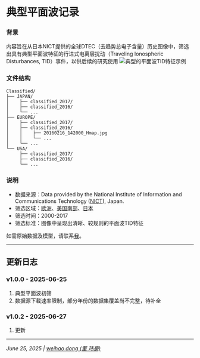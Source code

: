 # 典型平面波记录

### 背景
内容旨在从日本NICT提供的全球DTEC（去趋势总电子含量）历史图像中，筛选出具有典型平面波特征的行进式电离层扰动（Traveling Ionospheric Disturbances, TID）事件，以供后续的研究使用
![典型的平面波TID特征示例](https://img.085410.xyz/2025/06/9150862ef7fe9dfb22ebb04e1b05c7d4.jpg)

### 文件结构
```
Classified/
├── JAPAN/
│    ├── classified_2017/
│    ├── classified_2016/
│    └── ...
├── EUROPE/
│    ├── classified_2017/
│    ├── classified_2016/
│    │    ├── 20160216_142000_Hmap.jpg
│    │    └── ...
│    └── ...
└── USA/
     ├── classified_2017/
     ├── classified_2016/
     └── ...
```

### 说明
* 数据来源：Data provided by the National Institute of Information and Communications Technology ([NICT](https://aer-nc-web.nict.go.jp/GPS/DRAWING-TEC/tec_index.html)), Japan.
* 筛选区域：[欧洲](https://aer-nc-web.nict.go.jp/GPS/EUROPE/MAP/)、[美国南部](https://aer-nc-web.nict.go.jp/GPS/N_AMRC/MAP/)、[日本](https://aer-nc-web.nict.go.jp/GPS/GEONET/MAP/)
* 筛选时间：2000-2017
* 筛选标准：图像中呈现出清晰、较规则的平面波TID特征

如需原始数据及模型，请联系[我](weihdong@hotmail.com)。

---
## 更新日志

### v1.0.0 - 2025-06-25
1. 典型平面波初筛
2. 数据源下载速率限制，部分年份的数据集覆盖尚不完整，待补全

### v1.0.2 - 2025-06-27
1. 更新

---
*June 25, 2025 | [weihao dong (董 玮豪)](weihdong@hotmail.com)* 